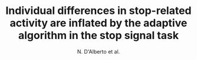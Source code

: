 ---
author: N. D'Alberto et al.
title: Individual differences in stop-related activity are inflated by the adaptive algorithm in the stop signal task
journal: Human Brain Mapping
year: 2018
type: article
doi: 10.1002/hbm.24075
---